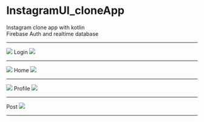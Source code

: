 # InstagramUI_cloneApp<br>
Instagram clone app with kotlin<br>
Firebase Auth and realtime database<hr>
<span><img src="Images/1.jpg"/> Login <img src="Images/2.jpg"/></span><hr>
<span><img src="Images/4.jpg"/> Home <img src="Images/5.jpg"/></span><hr>
<span><img src="Images/5.jpg"/> Profile <img src="Images/6.jpg"/> <hr>
Post <img src="Images/7.jpg"/></span> <hr>

